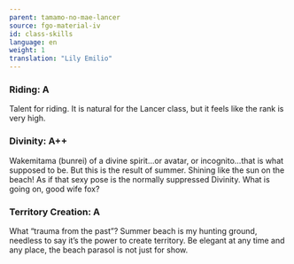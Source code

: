```yaml
---
parent: tamamo-no-mae-lancer
source: fgo-material-iv
id: class-skills
language: en
weight: 1
translation: "Lily Emilio"
---
```


### Riding: A

Talent for riding. It is natural for the Lancer class, but it feels like the rank is very high.

### Divinity: A++

Wakemitama (bunrei) of a divine spirit…or avatar, or incognito…that is what supposed to be. But this is the result of summer. Shining like the sun on the beach! As if that sexy pose is the normally suppressed Divinity. What is going on, good wife fox?

### Territory Creation: A

What “trauma from the past”? Summer beach is my hunting ground, needless to say it’s the power to create territory. Be elegant at any time and any place, the beach parasol is not just for show.
